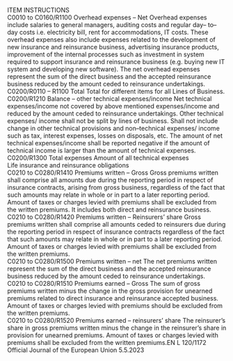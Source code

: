  
ITEM  INSTRUCTIONS  
C0010 to 
C0160/R1100  Overhead expenses – Net  Overhead expenses include salaries to general managers, auditing costs and regular day– 
to–day costs i.e. electricity bill, rent for accommodations, IT costs. These overhead 
expenses also include expenses related to the development of new insurance and 
reinsurance business, advertising insurance products, improvement of the internal 
processes such as investment in system required to support insurance and reinsurance 
business (e.g. buying new IT system and developing new software). 
The net overhead expenses represent the sum of the direct business and the accepted 
reinsurance business reduced by the amount ceded to reinsurance undertakings.  
C0200/R0110 – 
R1100  Total  Total for different items for all Lines of Business.  
C0200/R1210  Balance – other technical 
expenses/income  Net technical expenses/income not covered by above mentioned expenses/income and 
reduced by the amount ceded to reinsurance undertakings. Other technical expenses/ 
income shall not be split by lines of business. 
Shall not include change in other technical provisions and non–technical expenses/ 
income such as tax, interest expenses, losses on disposals, etc. 
The amount of net technical expenses/income shall be reported negative if the amount 
of technical income is larger than the amount of technical expenses.  
C0200/R1300  Total expenses  Amount of all technical expenses  
Life insurance and reinsurance obligations  
C0210 to 
C0280/R1410  Premiums written – 
Gross  Gross premiums written shall comprise all amounts due during the reporting period in 
respect of insurance contracts, arising from gross business, regardless of the fact that 
such amounts may relate in whole or in part to a later reporting period. Amount of 
taxes or charges levied with premiums shall be excluded from the written premiums. 
It includes both direct and reinsurance business.  
C0210 to 
C0280/R1420  Premiums written – 
Reinsurers’ share  Gross premiums written shall comprise all amounts ceded to reinsurers due during the 
reporting period in respect of insurance contracts regardless of the fact that such 
amounts may relate in whole or in part to a later reporting period. Amount of taxes 
or charges levied with premiums shall be excluded from the written premiums.  
C0210 to 
C0280/R1500  Premiums written – net  The net premiums written represent the sum of the direct business and the accepted 
reinsurance business reduced by the amount ceded to reinsurance undertakings.  
C0210 to 
C0280/R1510  Premiums earned – Gross  The sum of gross premiums written minus the change in the gross provision for 
unearned premiums related to direct insurance and reinsurance accepted business. 
Amount of taxes or charges levied with premiums should be excluded from the 
written premiums.  
C0210 to 
C0280/R1520  Premiums earned – 
reinsurers’ share  The reinsurer’s share in gross premiums written minus the change in the reinsurer’s 
share in provision for unearned premiums. Amount of taxes or charges levied with 
premiums shall be excluded from the written premiums.EN  L 120/1172 Official Journal of the European Union 5.5.2023